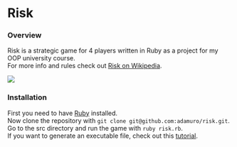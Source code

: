 # Risk

### Overview

Risk is a strategic game for 4 players written in Ruby as a project for my OOP university course.  
For more info and rules check out [Risk on Wikipedia](https://en.wikipedia.org/wiki/Risk_(game)).  

![](https://imgur.com/a/f9giIj6#wSEp2ZG)

### Installation

First you need to have [Ruby](https://www.ruby-lang.org/en/downloads/) installed.  
Now clone the repository with `git clone git@github.com:adamuro/risk.git`.  
Go to the src directory and run the game with `ruby risk.rb`.  
If you want to generate an executable file, check out this [tutorial](https://ourcodeworld.com/articles/read/270/how-to-create-an-executable-exe-from-a-ruby-script-in-windows-using-ocra).
